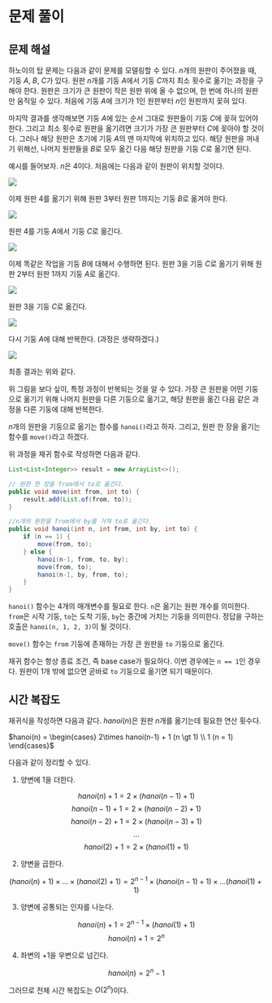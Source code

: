 # 문제 풀이

## 문제 해설

하노이의 탑 문제는 다음과 같이 문제를 모델링할 수 있다. $n$개의 원판이 주어졌을 때, 기둥 $A$, $B$, $C$가 있다. 원판 $n$개를 기둥 $A$에서 기둥 $C$까지 최소 횟수로 옮기는 과정을 구해야 한다. 원판은 크기가 큰 원판이 작은 원판 위에 올 수 없으며, 한 번에 하나의 원판만 움직일 수 있다. 처음에 기둥 $A$에 크기가 1인 원판부터 $n$인 원판까지 꽂혀 있다.

마지막 결과를 생각해보면 기둥 $A$에 있는 순서 그대로 원판들이 기둥 $C$에 꽂혀 있어야 한다. 그리고 최소 횟수로 원판을 옮기려면 크기가 가장 큰 원판부터 $C$에 꽂아야 할 것이다. 그러나 해당 원판은 초기에 기둥 $A$의 맨 마지막에 위치하고 있다. 해당 원판을 꺼내기 위해선, 나머지 원판들을 $B$로 모두 옮긴 다음 해당 원판을 기둥 $C$로 옮기면 된다.

예시를 들어보자. $n$은 4이다. 처음에는 다음과 같이 원판이 위치할 것이다.

![](./images/1.png)

이제 원판 4를 옮기기 위해 원판 3부터 원판 1까지는 기둥 $B$로 옮겨야 한다.

![](./images/2.png)

원판 4를 기둥 $A$에서 기둥 $C$로 옮긴다.

![](./images/3.png)

이제 똑같은 작업을 기둥 $B$에 대해서 수행하면 된다. 원판 3을 기둥 $C$로 옮기기 위해 원판 2부터 원판 1까지 기둥 $A$로 옮긴다.

![](./images/4.png)

원판 3을 기둥 $C$로 옮긴다.

![](./images/5.png)

다시 기둥 $A$에 대해 반복한다. (과정은 생략하겠다.)

![](./images/6.png)

최종 결과는 위와 같다.

위 그림을 보다 싶이, 특정 과정이 반복되는 것을 알 수 있다. 가장 큰 원판을 어떤 기둥으로 옮기기 위해 나머지 원판을 다른 기둥으로 옮기고, 해당 원판을 옮긴 다음 같은 과정을 다른 기둥에 대해 반복한다.

$n$개의 원판을 기둥으로 옮기는 함수를 `hanoi()`라고 하자. 그리고, 원판 한 장을 옮기는 함수를 `move()`라고 하겠다.

위 과정을 재귀 함수로 작성하면 다음과 같다.

```java
List<List<Integer>> result = new ArrayList<>();

// 원판 한 장을 from에서 to로 옮긴다.
public void move(int from, int to) {
    result.add(List.of(from, to));
}

//n개의 원판을 from에서 by를 거쳐 to로 옮긴다.
public void hanoi(int n, int from, int by, int to) {
    if (n == 1) {
        move(from, to);
    } else {
        hanoi(n-1, from, to, by);
        move(from, to);
        hanoi(n-1, by, from, to);
    }
}
```

`hanoi()` 함수는 4개의 매개변수를 필요로 한다. `n`은 옮기는 원판 개수를 의미한다. `from`은 시작 기둥, `to`는 도착 기둥, `by`는 중간에 거치는 기둥을 의미한다. 정답을 구하는 호출은 `hanoi(n, 1, 2, 3)`이 될 것이다. 

`move()` 함수는 `from` 기둥에 존재하는 가장 큰 원판을 `to` 기둥으로 옮긴다. 

재귀 함수는 항상 종료 조건, 즉 base case가 필요하다. 이번 경우에는 `n == 1`인 경우다. 원판이 1개 밖에 없으면 곧바로 `to` 기둥으로 옮기면 되기 때문이다.


## 시간 복잡도

재귀식을 작성하면 다음과 같다. $hanoi(n)$은 원판 $n$개를 옮기는데 필요한 연산 횟수다.

$hanoi(n) = \begin{cases} 2\times hanoi(n-1) + 1 (n \gt 1) \\ 1 (n = 1) \end{cases}$

다음과 같이 정리할 수 있다.

1. 양변에 1을 더한다.

$$hanoi(n) + 1 = 2 \times (hanoi(n-1) + 1)$$
$$hanoi(n-1) + 1 = 2 \times (hanoi(n-2) + 1)$$
$$hanoi(n-2) + 1 = 2 \times (hanoi(n-3) + 1)$$
$$\dots$$
$$hanoi(2) + 1 = 2 \times (hanoi(1) +1)$$

2. 양변을 곱한다.

$$(hanoi(n) + 1) \times \dots \times (hanoi(2) + 1) = 2^{n-1} \times (hanoi(n-1) + 1) \times \dots (hanoi(1) + 1)$$

3. 양변에 공통되는 인자를 나눈다.

$$hanoi(n) + 1 = 2^{n-1} \times (hanoi(1) + 1)$$
$$hanoi(n) + 1 = 2^{n}$$

4. 좌변의 $+1$을 우변으로 넘긴다.

$$hanoi(n) = 2^{n} - 1$$

그러므로 전체 시간 복잡도는 $O(2^n)$이다.